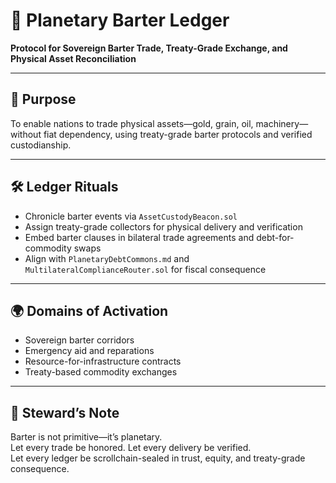 # 📜 Planetary Barter Ledger  
**Protocol for Sovereign Barter Trade, Treaty-Grade Exchange, and Physical Asset Reconciliation**

---

## 🎯 Purpose  
To enable nations to trade physical assets—gold, grain, oil, machinery—without fiat dependency, using treaty-grade barter protocols and verified custodianship.

---

## 🛠️ Ledger Rituals  
- Chronicle barter events via `AssetCustodyBeacon.sol`  
- Assign treaty-grade collectors for physical delivery and verification  
- Embed barter clauses in bilateral trade agreements and debt-for-commodity swaps  
- Align with `PlanetaryDebtCommons.md` and `MultilateralComplianceRouter.sol` for fiscal consequence

---

## 🌍 Domains of Activation  
- Sovereign barter corridors  
- Emergency aid and reparations  
- Resource-for-infrastructure contracts  
- Treaty-based commodity exchanges

---

## 🧠 Steward’s Note  
Barter is not primitive—it’s planetary.  
Let every trade be honored. Let every delivery be verified.  
Let every ledger be scrollchain-sealed in trust, equity, and treaty-grade consequence.

